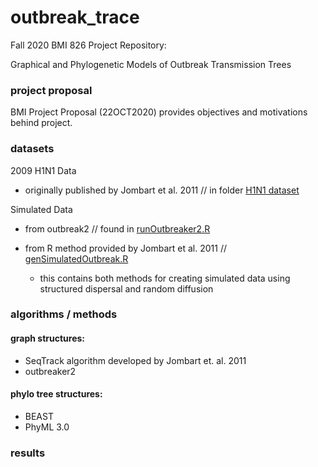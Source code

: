 # outbreak_trace

Fall 2020 BMI 826 Project Repository:

Graphical and Phylogenetic Models of Outbreak Transmission Trees


### project proposal
BMI Project Proposal (22OCT2020) provides objectives and motivations behind project.


### datasets

2009 H1N1 Data
- originally published by Jombart et al. 2011 // in folder [H1N1 dataset](https://github.com/mbjorner/outbreak_trace/tree/main/H1N1%20dataset)

Simulated Data
- from outbreak2 // found in [runOutbreaker2.R](https://github.com/mbjorner/outbreak_trace/tree/main/executables)
- from R method provided by Jombart et al. 2011 // [genSimulatedOutbreak.R](https://github.com/mbjorner/outbreak_trace/tree/main/executables)

  - this contains both methods for creating simulated data using structured dispersal and random diffusion

### algorithms / methods

#### graph structures:
- SeqTrack algorithm developed by Jombart et. al. 2011
- outbreaker2

#### phylo tree structures:
- BEAST
- PhyML 3.0

### results
